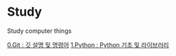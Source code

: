 # Study
Study computer things


[0.Git : 깃 설명 및 명령어](0.Git/)
[1.Python : Python 기초 및 라이브러리](1.Python/readme.md)